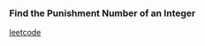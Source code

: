 ### Find the Punishment Number of an Integer

[leetcode](https://leetcode.com/problems/find-the-punishment-number-of-an-integer/)

